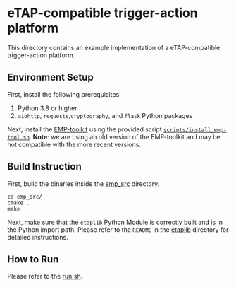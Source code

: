 # eTAP-compatible trigger-action platform

This directory contains an example implementation of a eTAP-compatible trigger-action platform.


## Environment Setup

First, install the following prerequisites:

1. Python 3.8 or higher
2. `aiohttp`, `requests`,`cryptography`, and `flask` Python packages

Next, install the [EMP-toolkit](https://github.com/emp-toolkit) using the provided script [`scripts/install_emp-tool.sh`](../scripts/install_pybind11.sh). **Note**: we are using an old version of the EMP-toolkit and may be not compatible with the more recent versions.


## Build Instruction

First, build the binaries inside the [emp_src](../emp_src/) directory.

```
cd emp_src/
cmake .
make
```

Next, make sure that the `etaplib` Python Module is correctly built and is in the Python import path. Please refer to the `README` in the [etaplib](../etaplib/) directory for detailed instructions.

## How to Run

Please refer to the [run.sh](run.sh).